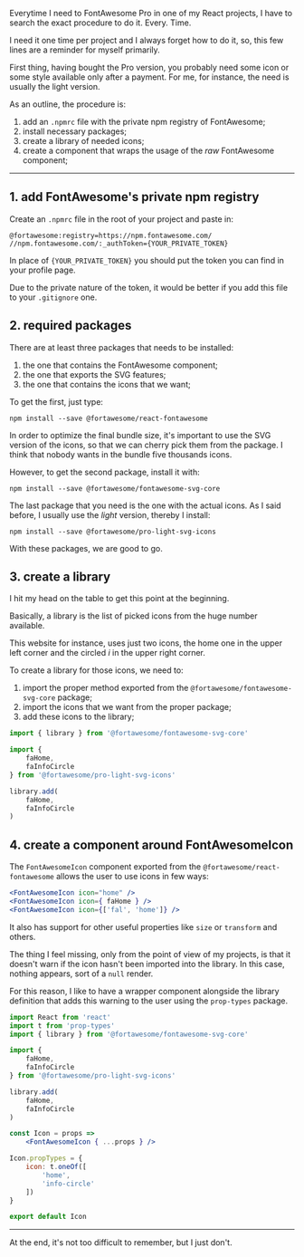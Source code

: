 Everytime I need to FontAwesome Pro in one of my React projects, I have to search the exact procedure to do it. Every. Time.

I need it one time per project and I always forget how to do it, so, this few lines are a reminder for myself primarily.

First thing, having bought the Pro version, you probably need some icon or some style available only after a payment. For me, for instance, the need is usually the light version.

As an outline, the procedure is:

1. add an `.npmrc` file with the private npm registry of FontAwesome;
2. install necessary packages;
3. create a library of needed icons;
4. create a component that wraps the usage of the _raw_ FontAwesome component;

---

## 1. add FontAwesome's private npm registry

Create an `.npmrc` file in the root of your project and paste in:

```
@fortawesome:registry=https://npm.fontawesome.com/
//npm.fontawesome.com/:_authToken={YOUR_PRIVATE_TOKEN}
```

In place of `{YOUR_PRIVATE_TOKEN}` you should put the token you can find in your profile page.

Due to the private nature of the token, it would be better if you add this file to your `.gitignore` one.

## 2. required packages

There are at least three packages that needs to be installed:

1. the one that contains the FontAwesome component;
2. the one that exports the SVG features;
3. the one that contains the icons that we want;

To get the first, just type:

```
npm install --save @fortawesome/react-fontawesome
```

In order to optimize the final bundle size, it's important to use the SVG version of the icons, so that we can cherry pick them from the package. I think that nobody wants in the bundle five thousands icons.

However, to get the second package, install it with:

```
npm install --save @fortawesome/fontawesome-svg-core
```

The last package that you need is the one with the actual icons. As I said before, I usually use the _light_ version, thereby I install:

```
npm install --save @fortawesome/pro-light-svg-icons
```

With these packages, we are good to go.

## 3. create a library

I hit my head on the table to get this point at the beginning.

Basically, a library is the list of picked icons from the huge number available.

This website for instance, uses just two icons, the home one in the upper left corner and the circled _i_ in the upper right corner.

To create a library for those icons, we need to:

1. import the proper method exported from the `@fortawesome/fontawesome-svg-core` package;
2. import the icons that we want from the proper package;
3. add these icons to the library;

```js
import { library } from '@fortawesome/fontawesome-svg-core'

import {
	faHome,
	faInfoCircle
} from '@fortawesome/pro-light-svg-icons'

library.add(
	faHome,
	faInfoCircle
)
```

## 4. create a component around FontAwesomeIcon

The `FontAwesomeIcon` component exported from the `@fortawesome/react-fontawesome` allows the user to use icons in few ways:

```jsx
<FontAwesomeIcon icon="home" />
<FontAwesomeIcon icon={ faHome } />
<FontAwesomeIcon icon={['fal', 'home']} />
```

It also has support for other useful properties like `size` or `transform` and others.

The thing I feel missing, only from the point of view of my projects, is that it doesn't warn if the icon hasn't been imported into the library. In this case, nothing appears, sort of a `null` render.

For this reason, I like to have a wrapper component alongside the library definition that adds this warning to the user using the `prop-types` package.

```jsx
import React from 'react'
import t from 'prop-types'
import { library } from '@fortawesome/fontawesome-svg-core'

import {
	faHome,
	faInfoCircle
} from '@fortawesome/pro-light-svg-icons'

library.add(
	faHome,
	faInfoCircle
)

const Icon = props =>
	<FontAwesomeIcon { ...props } />

Icon.propTypes = {
	icon: t.oneOf([
		'home',
		'info-circle'
	])
}

export default Icon
```

---

At the end, it's not too difficult to remember, but I just don't.

